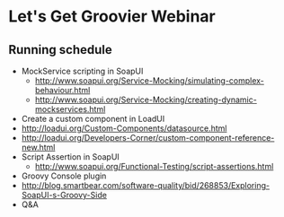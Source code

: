 # Let's Get Groovier Webinar

## Running schedule

* MockService scripting in SoapUI
  * http://www.soapui.org/Service-Mocking/simulating-complex-behaviour.html
  * http://www.soapui.org/Service-Mocking/creating-dynamic-mockservices.html
* Create a custom component in LoadUI
 * http://loadui.org/Custom-Components/datasource.html
 * http://loadui.org/Developers-Corner/custom-component-reference-new.html
* Script Assertion in SoapUI
  * http://www.soapui.org/Functional-Testing/script-assertions.html
* Groovy Console plugin
 * http://blog.smartbear.com/software-quality/bid/268853/Exploring-SoapUI-s-Groovy-Side
* Q&A

